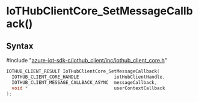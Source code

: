 # IoTHubClientCore_SetMessageCallback()

## Syntax

\#include "[azure-iot-sdk-c/iothub_client/inc/iothub_client_core.h](../iothub-client-core-h.md)"  
```C
IOTHUB_CLIENT_RESULT IoTHubClientCore_SetMessageCallback(
  IOTHUB_CLIENT_CORE_HANDLE             iotHubClientHandle,
  IOTHUB_CLIENT_MESSAGE_CALLBACK_ASYNC  messageCallback,
  void *                                userContextCallback
);
```

